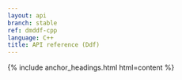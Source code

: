 ```yaml
---
layout: api
branch: stable
ref: dmddf-cpp
language: C++
title: API reference (Ddf)
---
```

{% include anchor_headings.html html=content %}